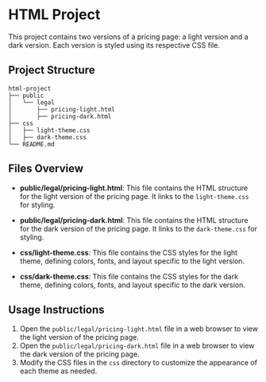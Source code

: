 # HTML Project

This project contains two versions of a pricing page: a light version and a dark version. Each version is styled using its respective CSS file.

## Project Structure

```
html-project
├── public
│   └── legal
│       ├── pricing-light.html
│       ├── pricing-dark.html
├── css
│   ├── light-theme.css
│   ├── dark-theme.css
└── README.md
```

## Files Overview

- **public/legal/pricing-light.html**: This file contains the HTML structure for the light version of the pricing page. It links to the `light-theme.css` for styling.

- **public/legal/pricing-dark.html**: This file contains the HTML structure for the dark version of the pricing page. It links to the `dark-theme.css` for styling.

- **css/light-theme.css**: This file contains the CSS styles for the light theme, defining colors, fonts, and layout specific to the light version.

- **css/dark-theme.css**: This file contains the CSS styles for the dark theme, defining colors, fonts, and layout specific to the dark version.

## Usage Instructions

1. Open the `public/legal/pricing-light.html` file in a web browser to view the light version of the pricing page.
2. Open the `public/legal/pricing-dark.html` file in a web browser to view the dark version of the pricing page.
3. Modify the CSS files in the `css` directory to customize the appearance of each theme as needed.